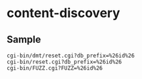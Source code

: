 # content-discovery

## Sample

```
cgi-bin/dmt/reset.cgi?db_prefix=%26id%26
cgi-bin/reset.cgi?db_prefix=%26id%26
cgi-bin/FUZZ.cgi?FUZZ=%26id%26
```
